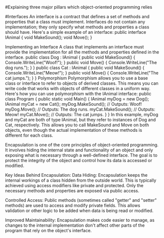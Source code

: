 #Explaining three major pillars which object-oriented programming relies

#Interfaces
An interface is a contract that defines a set of methods and properties that a class must implement. Interfaces do not contain any implementation; they only specify what methods and properties a class should have.
Here's a simple example of an interface: public interface IAnimal { void MakeSound(); void Move(); }

Implementing an Interface A class that implements an interface must provide the implementation for all the methods and properties defined in the interface. public class Dog : IAnimal { public void MakeSound() { Console.WriteLine("Woof!"); } public void Move() { Console.WriteLine("The dog runs."); } } public class Cat : IAnimal { public void MakeSound() { Console.WriteLine("Meow!"); } public void Move() { Console.WriteLine("The cat jumps."); } } Polymorphism Polymorphism allows you to use a base class or interface to refer to objects of derived classes. This means you can write code that works with objects of different classes in a uniform way. Here's how you can use polymorphism with the IAnimal interface: public class Program { public static void Main() { IAnimal myDog = new Dog(); IAnimal myCat = new Cat(); myDog.MakeSound(); // Outputs: Woof! myDog.Move(); // Outputs: The dog runs. myCat.MakeSound(); // Outputs: Meow! myCat.Move(); // Outputs: The cat jumps. } } In this example, myDog and myCat are both of type IAnimal, but they refer to instances of Dog and Cat, respectively. This allows you to call MakeSound and Move on both objects, even though the actual implementation of these methods is different for each class.

Encapsulation is one of the core principles of object-oriented programming. It involves hiding the internal state and functionality of an object and only exposing what is necessary through a well-defined interface. The goal is to protect the integrity of the object and control how its data is accessed or modified.

Key Ideas Behind Encapsulation:
Data Hiding: Encapsulation keeps the internal workings of a class hidden from the outside world. This is typically achieved using access modifiers like private and protected. Only the necessary methods and properties are exposed via public access.

Controlled Access: Public methods (sometimes called "getter" and "setter" methods) are used to access and modify private fields. This allows validation or other logic to be added when data is being read or modified.

Improved Maintainability: Encapsulation makes code easier to manage, as changes to the internal implementation don't affect other parts of the program that rely on the object's interface.